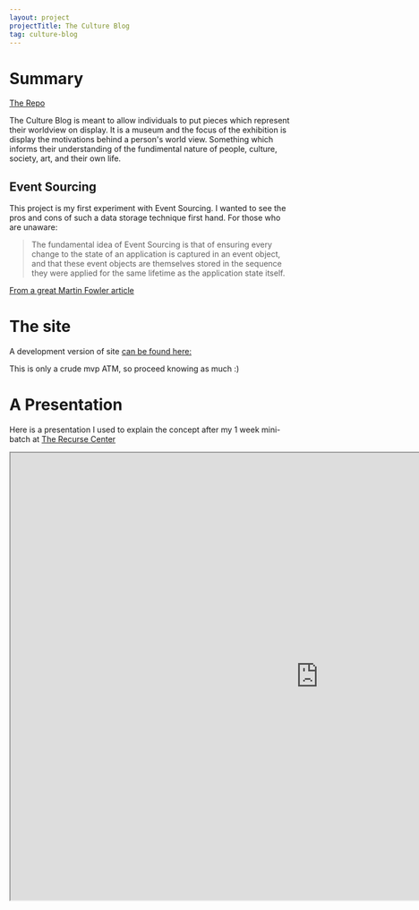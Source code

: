 ```yaml
---
layout: project
projectTitle: The Culture Blog
tag: culture-blog
--- 
```

# Summary

[The Repo](https://github.com/kennette21/culture-blog/tree/master/client)

The Culture Blog is meant to allow individuals to put pieces which represent their worldview on display. It is a museum and the focus of the exhibition is display the motivations behind a person's world view. Something which informs their understanding of the fundimental nature of people, culture, society, art, and their own life.

## Event Sourcing

This project is my first experiment with Event Sourcing. I wanted to see the pros and cons of such a data storage technique first hand. For those who are unaware:
> The fundamental idea of Event Sourcing is that of ensuring every change to the state of an application is captured in an event object, and that these event objects are themselves stored in the sequence they were applied for the same lifetime as the application state itself.

[From a great Martin Fowler article](https://martinfowler.com/eaaDev/EventSourcing.html)

# The site

A development version of site [can be found here:](https://culture-blog-84dd9.web.app/login)

This is only a crude mvp ATM, so proceed knowing as much :)

# A Presentation

Here is a presentation I used to explain the concept after my 1 week mini-batch at [The Recurse Center](https://www.recurse.com/)

<iframe width="1100" height="800" src="https://prezi.com/view/4m81_rq9pude/embed" webkitallowfullscreen="1" mozallowfullscreen="1" allowfullscreen="1"></iframe>


